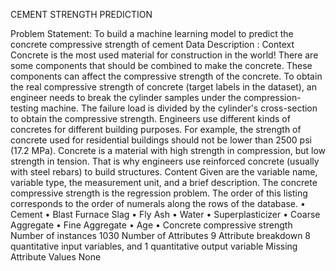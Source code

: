 CEMENT STRENGTH PREDICTION
 
Problem Statement:
To build a machine learning model to predict the concrete compressive strength of cement
Data Description :
Context Concrete is the most used material for construction in the world! There are some components that should be combined to make the concrete. These components can affect the compressive strength of the concrete. To obtain the real compressive strength of concrete (target labels in the dataset), an engineer needs to break the cylinder samples under the compression-testing machine. The failure load is divided by the cylinder's cross-section to obtain the compressive strength. Engineers use different kinds of concretes for different building purposes. For example, the strength of concrete used for residential buildings should not be lower than 2500 psi (17.2 MPa). Concrete is a material with high strength in compression, but low strength in tension. That is why engineers use reinforced concrete (usually with steel rebars) to build structures.
Content Given are the variable name, variable type, the measurement unit, and a brief description. The concrete compressive strength is the regression problem. The order of this listing corresponds to the order of numerals along the rows of the database.
•	Cement
•	Blast Furnace Slag
•	Fly Ash
•	Water
•	Superplasticizer
•	Coarse Aggregate
•	Fine Aggregate
•	Age
•	Concrete compressive strength
Number of instances 1030
Number of Attributes 9
Attribute breakdown 8 quantitative input variables, and 1 quantitative output variable
Missing Attribute Values None
